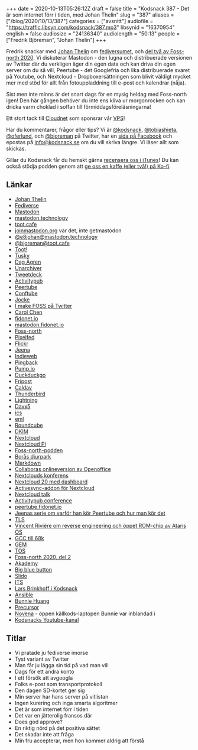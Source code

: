 +++
date = 2020-10-13T05:26:12Z
draft = false
title = "Kodsnack 387 - Det är som internet förr i tiden, med Johan Thelin"
slug = "387"
aliases = ["/blog/2020/10/13/387"]
categories = ["avsnitt"]
audiofile = "https://traffic.libsyn.com/kodsnack/387.mp3"
libsynid = "16370954"
english = false
audiosize = "24136340"
audiolength = "50:13"
people = ["Fredrik Björeman", "Johan Thelin"]
+++

Fredrik snackar med [Johan Thelin](https://e8johan.se/) om [fediversumet](https://en.wikipedia.org/wiki/Fediverse), och [del två av Foss-north 2020](https://foss-north.se/2020ii/). Vi diskuterar Mastodon - den lugna och distribuerade versionen av Twitter där du verkligen äger din egen data och kan driva din egen server om du så vill, Peertube - det Googlefria och lika distribuerade svaret på Youtube, och Nextcloud - Dropboxersättningen som blivit väldigt mycket mer med stöd för allt från fotouppladdning till e-post och kalendrar (nåja). 

Sist men inte minns är det snart dags för en mysig heldag med Foss-north igen! Den här gången behöver du inte ens kliva ur morgonrocken och kan dricka varm choklad i soffan till förmiddagsföreläsningarna!

Ett stort tack till [Cloudnet](http://www.cloudnet.se) som sponsrar vår [VPS](http://en.wikipedia.org/wiki/Virtual_private_server)!

Har du kommentarer, frågor eller tips? Vi är [@kodsnack](https://www.twitter.com/kodsnack), [@tobiashieta](https://www.twitter.com/tobiashieta), [@oferlund](https://www.twitter.com/oferlund), och [@bjoreman](https://www.twitter.com/bjoreman) på Twitter, har en [sida på Facebook](https://www.facebook.com/kodsnack) och epostas på [info@kodsnack.se](mailto:info@kodsnack.se) om du vill skriva längre. Vi läser allt som skickas.

Gillar du Kodsnack får du hemskt gärna [recensera oss i iTunes](http://itunes.apple.com/se/podcast/kodsnack/id561631498?l=en)! Du kan också stödja podden genom att <a href="https://ko-fi.com/kodsnack" rel="payment">ge oss en kaffe (eller två!) på Ko-fi</a>.

## Länkar ##
* [Johan Thelin](https://e8johan.se/)
* [Fediverse](https://en.wikipedia.org/wiki/Fediverse)
* [Mastodon](https://en.wikipedia.org/wiki/Mastodon_%28software%29)
* [mastodon.technology](https://mastodon.technology/about)
* [toot.cafe](https://toot.cafe/web/getting-started)
* [joinmastodon.org](https://joinmastodon.org/) var det, inte getmastodon
* [@e8johan@mastodon.technology](https://mastodon.technology/@e8johan)
* [@bjoreman@toot.cafe](https://toot.cafe/@bjoreman)
* [Toot!](https://mastodon.social/@tootapp)
* [Tusky](https://tusky.app/)
* [Dag Ågren](https://mastodon.social/@WAHa_06x36)
* [Unarchiver](https://en.wikipedia.org/wiki/The_Unarchiver)
* [Tweetdeck](https://en.wikipedia.org/wiki/TweetDeck)
* [Activitypub](https://en.wikipedia.org/wiki/ActivityPub)
* [Peertube](https://en.wikipedia.org/wiki/PeerTube)
* [Conftube](https://conftube.com/)
* [Jocke](https://joacim.net/om/)
* [I make FOSS på Twitter](https://twitter.com/imakefoss)
* [Carol Chen](https://twitter.com/cybette)
* [fidonet.io](https://fidonet.io/)
* [mastodon.fidonet.io](https://mastodon.fidonet.io/about)
* [Foss-north](https://foss-north.se/)
* [Pixelfed](https://pixelfed.org/)
* [Flickr](https://en.wikipedia.org/wiki/Flickr)
* [Jeena](https://jeena.net/)
* [Indieweb](https://en.wikipedia.org/wiki/IndieWeb)
* [Pingback](https://en.wikipedia.org/wiki/Pingback)
* [Pump.io](https://en.wikipedia.org/wiki/Pump.io)
* [Duckduckgo](https://en.wikipedia.org/wiki/DuckDuckGo)
* [Fripost](https://fripost.org/)
* [Caldav](https://en.wikipedia.org/wiki/CalDAV)
* [Thunderbird](https://en.wikipedia.org/wiki/Mozilla_Thunderbird)
* [Lightning](https://en.wikipedia.org/wiki/Lightning_%28software%29)
* [Davx5](https://www.davx5.com/)
* [ics](https://en.wikipedia.org/wiki/ICalendar)
* [eml](https://en.wikipedia.org/wiki/Email#Filename_extensions)
* [Roundcube](https://en.wikipedia.org/wiki/Roundcube)
* [DKIM](https://en.wikipedia.org/wiki/DomainKeys_Identified_Mail)
* [Nextcloud](https://en.wikipedia.org/wiki/Nextcloud)
* [Nextcloud Pi](https://ownyourbits.com/nextcloudpi/)
* [Foss-north-podden](https://foss-north.se/pod/)
* [Borås djurpark](https://sv.wikipedia.org/wiki/Bor%C3%A5s_djurpark)
* [Markdown](https://en.wikipedia.org/wiki/Markdown)
* [Collaboras onlineversion av Openoffice](https://www.collaboraoffice.com/)
* [Nextclouds konferens](https://nextcloud.com/conf-2020/)
* [Nextcloud 20 med dashboard](https://nextcloud.com/blog/nextcloud-hub-20-debuts-dashboard-unifies-search-and-notifications-integrates-with-other-technologies/)
* [Activesync-addon för Nextcloud](https://nextcloud.com/outlook/)
* [Nextcloud talk](https://nextcloud.com/talk/)
* [Activitypub conference](https://conf.activitypub.rocks/#home)
* [peertube.fidonet.io](https://peertube.fidonet.io/)
* [Jeenas serie om varför han kör Peertube och hur man kör det](https://tube.jeena.net/videos/watch/playlist/a66bbc16-ad36-4e4d-9fbe-405c92fe7184?playlistPosition=1)
* [TLS](https://en.wikipedia.org/wiki/TLS)
* [Vincent Rivière om reverse engineering och öppet ROM-chip av Ataris OS](https://www.youtube.com/watch?v=28ieOWEQXhU&feature=youtu.be)
* [GCC till 68k](http://vincent.riviere.free.fr/soft/m68k-atari-mint/)
* [GEM](https://en.wikipedia.org/wiki/GEM_%28desktop_environment%29)
* [TOS](https://en.wikipedia.org/wiki/Atari_TOS)
* [Foss-north 2020, del 2](https://foss-north.se/2020ii/)
* [Akademy](https://akademy.kde.org/)
* [Big blue button](https://bigbluebutton.org/)
* [Slido](https://www.sli.do/)
* [ITS](https://en.wikipedia.org/wiki/Incompatible_Timesharing_System)
* [Lars Brinkhoff i Kodsnack](https://kodsnack.se/343/)
* [Ansible](https://en.wikipedia.org/wiki/Ansible_%28software%29)
* [Bunnie Huang](https://www.bunniestudios.com/)
* [Precursor](https://www.crowdsupply.com/sutajio-kosagi/precursor)
* [Novena](https://www.bunniestudios.com/blog/?p=3657) - öppen källkods-laptopen Bunnie var inblandad i
* [Kodsnacks Youtube-kanal](https://www.youtube.com/channel/UClPP0280--K96x4JndxzC1Q)

## Titlar ##
* Vi pratade ju fediverse imorse
* Tyst variant av Twitter
* Man får ju lägga sin tid på vad man vill
* Dags för ett andra konto
* I ett försök att avgoogla
* Folks e-post som transportprotokoll
* Den dagen SD-kortet ger sig
* Min server har hans server på vitlistan
* Ingen kurering och inga smarta algoritmer
* Det är som internet förr i tiden
* Det var en jätterolig fransos där
* Does god approve?
* En riktig nörd på det positiva sättet
* Det skadar inte att fråga
* Min fru accepterar, men hon kommer aldrig att förstå